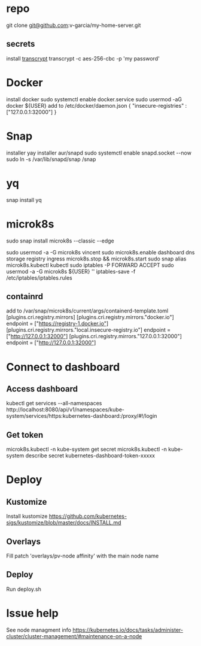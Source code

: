 # repo
git clone git@github.com:v-garcia/my-home-server.git

## secrets
install [transcrypt](https://github.com/elasticdog/transcrypt/blob/master/INSTALL.md)
transcrypt -c aes-256-cbc -p 'my password'

# Docker
install docker
sudo systemctl enable docker.service
sudo usermod -aG docker ${USER}
add to /etc/docker/daemon.json
{
  "insecure-registries" : ["127.0.0.1:32000"]
}


# Snap
installer yay
installer aur/snapd
sudo systemctl enable snapd.socket --now
sudo ln -s /var/lib/snapd/snap /snap

# yq
snap install yq

# microk8s
sudo snap install microk8s --classic --edge

sudo usermod -a -G microk8s vincent
sudo microk8s.enable dashboard dns storage registry ingress
microk8s.stop && microk8s.start
sudo snap alias microk8s.kubectl kubectl
sudo iptables -P FORWARD ACCEPT 
sudo usermod -a -G microk8s \${USER}
'' iptables-save -f /etc/iptables/iptables.rules

## containrd
add to /var/snap/microk8s/current/args/containerd-template.toml
[plugins.cri.registry.mirrors]
  [plugins.cri.registry.mirrors."docker.io"]
    endpoint = ["https://registry-1.docker.io"]
  [plugins.cri.registry.mirrors."local.insecure-registry.io"]
    endpoint = ["http://127.0.0.1:32000"]
  [plugins.cri.registry.mirrors."127.0.0.1:32000"]
    endpoint = ["http://127.0.0.1:32000"]


# Connect to dashboard

## Access dashboard
kubectl get services --all-namespaces
http://localhost:8080/api/v1/namespaces/kube-system/services/https:kubernetes-dashboard:/proxy/#!/login

## Get token
microk8s.kubectl -n kube-system get secret
microk8s.kubectl -n kube-system describe secret kubernetes-dashboard-token-xxxxx

# Deploy

## Kustomize

Install kustomize
https://github.com/kubernetes-sigs/kustomize/blob/master/docs/INSTALL.md

## Overlays

Fill patch 'overlays/pv-node affinity' with the main node name

## Deploy

Run deploy.sh

# Issue help

See node managment info
https://kubernetes.io/docs/tasks/administer-cluster/cluster-management/#maintenance-on-a-node